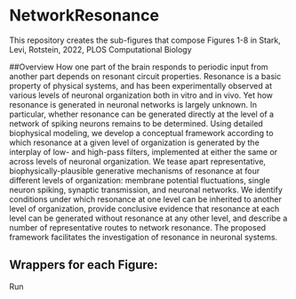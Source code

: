 # NetworkResonance
This repository creates the sub-figures that compose Figures 1-8 in  Stark, Levi, Rotstein, 2022, PLOS Computational Biology

##Overview
How one part of the brain responds to periodic input from another part depends on resonant circuit
properties. Resonance is a basic property of physical systems, and has been experimentally observed
at various levels of neuronal organization both in vitro and in vivo. Yet how resonance is generated in
neuronal networks is largely unknown. In particular, whether resonance can be generated directly at 
the level of a network of spiking neurons remains to be determined. Using detailed biophysical
modeling, we develop a conceptual framework according to which resonance at a given level of
organization is generated by the interplay of low- and high-pass filters, implemented at either the
same or across levels of neuronal organization. We tease apart representative, biophysically-plausible
generative mechanisms of resonance at four different levels of organization: membrane potential
fluctuations, single neuron spiking, synaptic transmission, and neuronal networks. We identify
conditions under which resonance at one level can be inherited to another level of organization,
provide conclusive evidence that resonance at each level can be generated without resonance at any
other level, and describe a number of representative routes to network resonance. The proposed
framework facilitates the investigation of resonance in neuronal systems.

## Wrappers for each Figure:
Run
